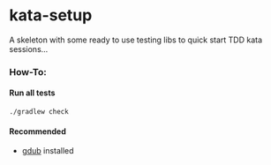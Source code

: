 kata-setup
==========

A skeleton with some ready to use testing libs to quick start TDD kata sessions... 

### How-To:

#### Run all tests

    ./gradlew check

#### Recommended

* [gdub](https://github.com/dougborg/gdub) installed
